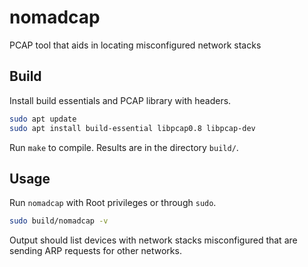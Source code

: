 # nomadcap

PCAP tool that aids in locating misconfigured network stacks

## Build

Install build essentials and PCAP library with headers.

```bash
sudo apt update
sudo apt install build-essential libpcap0.8 libpcap-dev
```

Run `make` to compile. Results are in the directory `build/`.

## Usage

Run `nomadcap` with Root privileges or through `sudo`.

```bash
sudo build/nomadcap -v
```

Output should list devices with network stacks misconfigured that
are sending ARP requests for other networks.